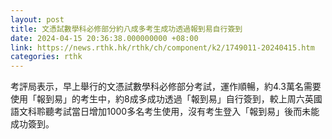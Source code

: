 ```yaml
---
layout: post
title: 文憑試數學科必修部分約八成多考生成功透過報到易自行簽到
date: 2024-04-15 20:36:38.000000000 +08:00
link: https://news.rthk.hk/rthk/ch/component/k2/1749011-20240415.htm
categories: rthk
---
```


考評局表示，早上舉行的文憑試數學科必修部分考試，運作順暢，約4.3萬名需要使用「報到易」的考生中，約8成多成功透過「報到易」自行簽到，較上周六英國語文科聆聽考試當日增加1000多名考生使用，沒有考生登入「報到易」後而未能成功簽到。
